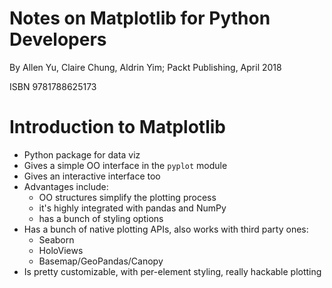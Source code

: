# Notes on Matplotlib for Python Developers

By Allen Yu, Claire Chung, Aldrin Yim; Packt Publishing, April 2018

ISBN 9781788625173

# Introduction to Matplotlib

* Python package for data viz
* Gives a simple OO interface in the `pyplot` module
* Gives an interactive interface too
* Advantages include:
    * OO structures simplify the plotting process
    * it's highly integrated with pandas and NumPy
    * has a bunch of styling options
* Has a bunch of native plotting APIs, also works with third party ones:
    * Seaborn
    * HoloViews
    * Basemap/GeoPandas/Canopy
* Is pretty customizable, with per-element styling, really hackable plotting
